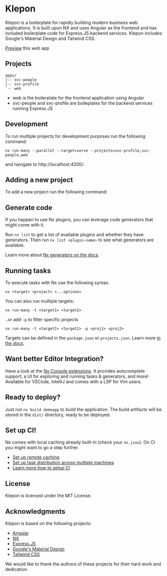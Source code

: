 # Klepon

Klepon is a boilerplate for rapidly building modern business web applications. It is built upon NX and uses Angular as the frontend and has included boilerplate code for Express.JS backend services. Klepon includes Google's Material Design and Tailwind CSS. 

[Preview](https://klepon-e36c3.web.app/) this web app

## Projects
```
apps/
|-- svc-people
|-- svc-profile
`-- web
```
- web is the boilerplate for the frontend application using Angular
- svc-people and svc-profile are boileplates for the backend services running Express.JS

## Development

To run multiple projects for development purposes run the following command:

```
nx run-many --parallel --target=serve --projects=svc-profile,svc-people,web
```

and navigate to http://localhost:4200/.

## Adding a new project

To add a new project run the following command:

## Generate code

If you happen to use Nx plugins, you can leverage code generators that might come with it.

Run `nx list` to get a list of available plugins and whether they have generators. Then run `nx list <plugin-name>` to see what generators are available.

Learn more about [Nx generators on the docs](https://nx.dev/plugin-features/use-code-generators).

## Running tasks

To execute tasks with Nx use the following syntax:

```
nx <target> <project> <...options>
```

You can also run multiple targets:

```
nx run-many -t <target1> <target2>
```

..or add `-p` to filter specific projects

```
nx run-many -t <target1> <target2> -p <proj1> <proj2>
```

Targets can be defined in the `package.json` or `projects.json`. Learn more [in the docs](https://nx.dev/core-features/run-tasks).

## Want better Editor Integration?

Have a look at the [Nx Console extensions](https://nx.dev/nx-console). It provides autocomplete support, a UI for exploring and running tasks & generators, and more! Available for VSCode, IntelliJ and comes with a LSP for Vim users.

## Ready to deploy?

Just run `nx build demoapp` to build the application. The build artifacts will be stored in the `dist/` directory, ready to be deployed.

## Set up CI!

Nx comes with local caching already built-in (check your `nx.json`). On CI you might want to go a step further.

- [Set up remote caching](https://nx.dev/core-features/share-your-cache)
- [Set up task distribution across multiple machines](https://nx.dev/core-features/distribute-task-execution)
- [Learn more how to setup CI](https://nx.dev/recipes/ci)

## License
Klepon is licensed under the MIT License.

## Acknowledgments
Klepon is based on the following projects:

- [Angular](https://angular.io)
- [NX](https://nx.dev)
- [Express.JS](https://expressjs.com)
- [Google's Material Design](https://material.io)
- [Tailwind CSS](https://tailwindcss.com)

We would like to thank the authors of these projects for their hard work and dedication.